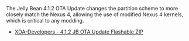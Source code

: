 The Jelly Bean 4.1.2 OTA Update changes the partition scheme to more closely match the Nexus 4, allowing the use of modified Nexus 4 kernels, which is critical to any modding.

* [XDA-Developers - 4.1.2 JB OTA Update Flashable ZIP](http://forum.xda-developers.com/showthread.php?t=2219953)